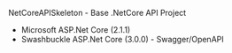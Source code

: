 NetCoreAPISkeleton -
Base .NetCore API Project

- Microsoft ASP.Net Core (2.1.1)
- Swashbuckle ASP.Net Core (3.0.0) - Swagger/OpenAPI
